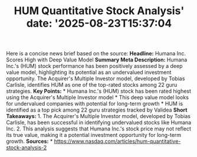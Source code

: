 ﻿---
title: "HUM Quantitative Stock Analysis'
date: '2025-08-23T15:37:04"
category: "Markets"
summary: ""
slug: "hum quantitative stock analysis"
source_urls:
  - "https://www.nasdaq.com/articles/hum-quantitative-stock-analysis-2"
seo:
  title: "HUM Quantitative Stock Analysis | Hash n Hedge'
  description: '"
  keywords: ["news", "markets", "brief"]
---
Here is a concise news brief based on the source:  **Headline:** Humana Inc. Scores High with Deep Value Model  **Summary Meta Description:** Humana Inc.'s (HUM) stock performance has been positively assessed by a deep value model, highlighting its potential as an undervalued investment opportunity. The Acquirer's Multiple Investor model, developed by Tobias Carlisle, identifies HUM as one of the top-rated stocks among 22 guru strategies.  **Key Points:**  * Humana Inc.'s (HUM) stock has been rated highest using the Acquirer's Multiple Investor model * This deep value model looks for undervalued companies with potential for long-term growth * HUM is identified as a top pick among 22 guru strategies tracked by Validea  **Short Takeaways:**  1. The Acquirer's Multiple Investor model, developed by Tobias Carlisle, has been successful in identifying undervalued stocks like Humana Inc. 2. This analysis suggests that Humana Inc.'s stock price may not reflect its true value, making it a potential investment opportunity for long-term growth.  **Sources:**  * https://www.nasdaq.com/articles/hum-quantitative-stock-analysis-2 
